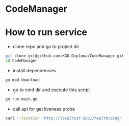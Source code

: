 # CodeManager

# How to run service
- clone repo and go to project dir
```bash
git clone git@github.com:KGU-Diploma/CodeManager.git
cd CodeManager
```

- install dependencies 
```bash
go mod download
```

 - go to cmd dir and execute this script
```bash
go run main.go
 ```

 - call api for get liveness probe
  ```bash
 curl --location 'http://localhost:8001/health/ping'
 ```